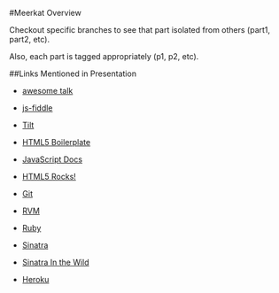 #Meerkat Overview

Checkout specific branches to see that part isolated from others (part1,
part2, etc).

Also, each part is tagged appropriately (p1, p2, etc).

##Links Mentioned in Presentation

- [awesome talk](http://boingboing.net/2011/12/27/the-coming-war-on-general-purp.html)
- [js-fiddle](http://jsfiddle.net/)
- [Tilt](http://hacks.mozilla.org/2011/07/tilt-visualize-your-web-page-in-3d/)
- [HTML5 Boilerplate](http://html5boilerplate.com/)
- [JavaScript Docs](https://developer.mozilla.org/en/JavaScript)
- [HTML5 Rocks!](http://www.html5rocks.com/en/)


- [Git](http://git-scm.com/)
- [RVM](http://beginrescueend.com/)
- [Ruby](http://www.ruby-lang.org)
- [Sinatra](http://www.sinatrarb.com)
- [Sinatra In the Wild](http://www.sinatrarb.com/wild.html)
- [Heroku](http://heroku.com)
